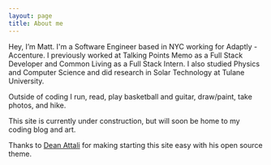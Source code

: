 ```yaml
---
layout: page
title: About me
---
```


Hey, I’m Matt. I'm a Software Engineer based in NYC working for Adaptly - Accenture. I previously worked at Talking Points Memo as a Full Stack Developer and Common Living as a Full Stack Intern. I also studied Physics and Computer Science and did research in Solar Technology at Tulane University.

Outside of coding I run, read, play basketball and guitar, draw/paint, take photos, and hike.

This site is currently under construction, but will soon be home to my coding blog and art.

Thanks to <a href="https://deanattali.com/beautiful-jekyll/">Dean Attali</a> for making starting this site easy with his open source theme.

